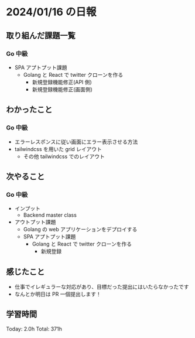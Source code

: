 # 2024/01/16 の日報

## 取り組んだ課題一覧

### Go 中級

- SPA アプトプット課題
  - Golang と React で twitter クローンを作る
    - 新規登録機能修正(API 側)
    - 新規登録機能修正(画面側)

## わかったこと

### Go 中級

- エラーレスポンスに従い画面にエラー表示させる方法
- tailwindcss を用いた grid レイアウト
  - その他 tailwindcss でのレイアウト

## 次やること

### Go 中級

- インプット
  - Backend master class
- アウトプット課題
  - Golang の web アプリケーションをデプロイする
  - SPA アプトプット課題
    - Golang と React で twitter クローンを作る
      - 新規登録

## 感じたこと

- 仕事でイレギュラーな対応があり、目標だった提出にはいたらなかったです
- なんとか明日は PR 一個提出します！

## 学習時間

Today: 2.0h
Total: 371h
